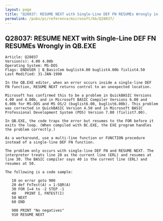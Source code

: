```yaml
---
layout: page
title: "Q28037: RESUME NEXT with Single-Line DEF FN RESUMEs Wrongly in QB.EXE"
permalink: /pubs/pc/reference/microsoft/kb/Q28037/
---
```


## Q28037: RESUME NEXT with Single-Line DEF FN RESUMEs Wrongly in QB.EXE

	Article: Q28037
	Version(s): 4.00 4.00b
	Operating System: MS-DOS
	Flags: ENDUSER | B_BasicCom buglist4.00 buglist4.00b fixlist4.50
	Last Modified: 31-JAN-1990
	
	In the QB.EXE editor, when an error occurs inside a single-line DEF
	FN function, RESUME NEXT returns control to an unexpected location.
	
	Microsoft has confirmed this to be a problem in QuickBASIC Versions
	4.00 and 4.00b, and in Microsoft BASIC Compiler Versions 6.00 and
	6.00b for MS-DOS and MS OS/2 (buglist6.00, buglist6.00b). This problem
	was corrected in QuickBASIC Version 4.50 and in Microsoft BASIC
	Professional Development System (PDS) Version 7.00 (fixlist7.00).
	
	In QB.EXE, the code traps the error but resumes to the FOR before it
	exits the loop. (When compiled with BC.EXE, the EXE program handles
	the problem correctly.)
	
	As a workaround, use a multi-line function or FUNCTION procedure
	instead of a single-line DEF FN function.
	
	The problem only occurs with single-line DEF FN and RESUME NEXT. The
	interpreter treats line 20 as the current line (ERL) and resumes at
	line 30. The BASIC compiler says 40 is the current line (ERL) and
	resumes at 50.
	
	The following is a code sample:
	
	   10 on error goto 900
	   20 def FnTest(A) = 1-SQR(A)
	   30 FOR I=4 to -2 STEP -1
	   40    PRINT I, FNTEST(I)
	   50 NEXT
	   60 END
	
	   900 PRINT "No negatives"
	   910 RESUME NEXT
